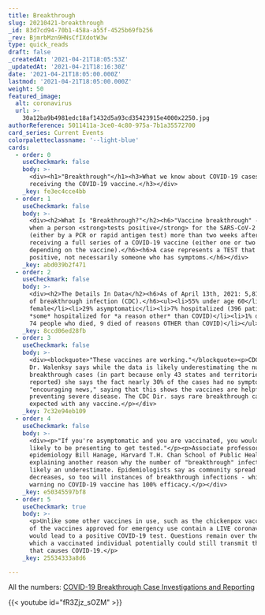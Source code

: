 ```yaml
---
title: Breakthrough
slug: 20210421-breakthrough
_id: 83d7cd94-70b1-458a-a55f-4525b69fb256
_rev: BjmrbMzn9HNsCfIXdotW3w
type: quick_reads
draft: false
_createdAt: '2021-04-21T18:05:53Z'
_updatedAt: '2021-04-21T18:16:30Z'
date: '2021-04-21T18:05:00.000Z'
lastmod: '2021-04-21T18:05:00.000Z'
weight: 50
featured_image:
  alt: coronavirus
  url: >-
    30a12ba9b4981edc18af1432d5a93cd35423915e4000x2250.jpg
authorReference: 5011411a-3ce0-4c80-975a-7b1a35572700
card_series: Current Events
colorpaletteclassname: '--light-blue'
cards:
  - order: 0
    useCheckmark: false
    body: >-
      <div><h1>"Breakthrough"</h1><h3>What we know about COVID-19 cases AFTER
      receiving the COVID-19 vaccine.</h3></div>
    _key: fe3ec4cce4bb
  - order: 1
    useCheckmark: false
    body: >-
      <div><h2>What Is "Breakthrough?"</h2><h6>"Vaccine breakthrough" - a case
      when a person <strong>tests positive</strong> for the SARS-CoV-2 virus
      (either by a PCR or rapid antigen test) more than two weeks after
      receiving a full series of a COVID-19 vaccine (either one or two doses,
      depending on the vaccine).</h6><h6>A case represents a TEST that's
      positive, not necessarily someone who has symptoms.</h6></div>
    _key: abd039b2f471
  - order: 2
    useCheckmark: false
    body: >-
      <div><h2>The Details In Data</h2><h6>As of April 13th, 2021: 5,814 reports
      of breakthrough infection (CDC).</h6><ul><li>55% under age 60</li><li>65%
      female</li><li>29% asymptomatic</li><li>7% hospitalized (396 patients with
      *some* hospitalized for *a reason other* than COVID)</li><li>1% died (of
      74 people who died, 9 died of reasons OTHER than COVID)</li></ul></div>
    _key: 8ccd06ed28fb
  - order: 3
    useCheckmark: false
    body: >-
      <div><blockquote>"These vaccines are working."</blockquote><p>CDC Director
      Dr. Walenksy says while the data is likely underestimating the number of
      breakthrough cases (in part because only 43 states and territories
      reported) she says the fact nearly 30% of the cases had no symptoms is
      "encouraging news," saying that this shows the vaccines are helpful in
      preventing severe disease. The CDC Dir. says rare breakthrough cases are
      expected with any vaccine.</p></div>
    _key: 7c32e94eb109
  - order: 4
    useCheckmark: false
    body: >-
      <div><p>"If you're asymptomatic and you are vaccinated, you would not be
      likely to be presenting to get tested."</p><p>Associate professor of
      epidemiology Bill Hanage, Harvard T.H. Chan School of Public Health,
      explaining another reason why the number of "breakthrough" infections is
      likely an underestimate. Epidemiologists say as community spread
      decreases, so too will instances of breakthrough infections - while also
      warning no COVID-19 vaccine has 100% efficacy.</p></div>
    _key: e50345597bf8
  - order: 5
    useCheckmark: true
    body: >-
      <p>Unlike some other vaccines in use, such as the chickenpox vaccine, none
      of the vaccines approved for emergency use contain a LIVE coronavirus that
      would lead to a positive COVID-19 test. Questions remain over the rate at
      which a vaccinated individual potentially could still transmit the virus
      that causes COVID-19.</p>
    _key: 25534333a8d6

---
```

All the numbers: [COVID-19 Breakthrough Case Investigations and Reporting](https://www.cdc.gov/vaccines/covid-19/health-departments/breakthrough-cases.html)



{{< youtube id="fR3Zjz_sOZM" >}}